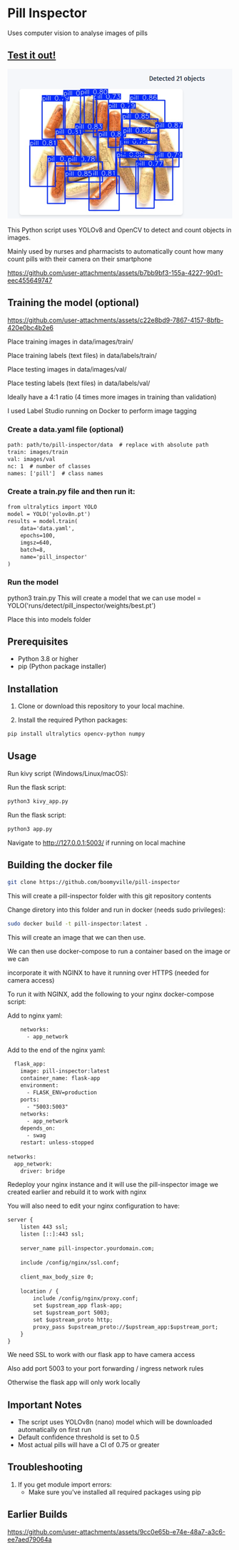 # Pill Inspector
Uses computer vision to analyse images of pills

## [Test it out!](https://pill-inspector.boomyville.duckdns.org)

![Demo](https://github.com/boomyville/pill-inspector/blob/main/demo/test.png?raw=true)

This Python script uses YOLOv8 and OpenCV to detect and count objects in images. 

Mainly used by nurses and pharmacists to automatically count how many count pills with their camera on their smartphone

https://github.com/user-attachments/assets/b7bb9bf3-155a-4227-90d1-eec455649747

## Training the model (optional)

https://github.com/user-attachments/assets/c22e8bd9-7867-4157-8bfb-420e0bc4b2e6

Place training images in data/images/train/

Place training labels (text files) in data/labels/train/

Place testing images in data/images/val/

Place testing labels (text files) in data/labels/val/

Ideally have a 4:1 ratio (4 times more images in training than validation)

I used Label Studio running on Docker to perform image tagging

### Create a data.yaml file (optional)

```
path: path/to/pill-inspector/data  # replace with absolute path
train: images/train
val: images/val
nc: 1  # number of classes
names: ['pill']  # class names
```
### Create a train.py file and then run it:
```
from ultralytics import YOLO
model = YOLO('yolov8n.pt')
results = model.train(
    data='data.yaml',
    epochs=100,
    imgsz=640,
    batch=8,
    name='pill_inspector'
)
```
### Run the model
python3 train.py
This will create a model that we can use
model = YOLO('runs/detect/pill_inspector/weights/best.pt')

Place this into models folder

## Prerequisites

- Python 3.8 or higher
- pip (Python package installer)

## Installation

1. Clone or download this repository to your local machine.

2. Install the required Python packages:
```bash
pip install ultralytics opencv-python numpy
```

## Usage
Run kivy script (Windows/Linux/macOS):

Run the flask script:
```bash
python3 kivy_app.py
```


Run the flask script:
```bash
python3 app.py
```
Navigate to http://127.0.0.1:5003/ if running on local machine

## Building the docker file
```bash
git clone https://github.com/boomyville/pill-inspector
```

This will create a pill-inspector folder with this git repository contents

Change diretory into this folder and run in docker (needs sudo privileges):

```bash
sudo docker build -t pill-inspector:latest . 
```

This will create an image that we can then use.

We can then use docker-compose to run a container based on the image or we can

incorporate it with NGINX to have it running over HTTPS (needed for camera access)

To run it with NGINX, add the following to your nginx docker-compose script:

Add to nginx yaml:
```
    networks:
      - app_network
```

Add to the end of the nginx yaml:
```
  flask_app:
    image: pill-inspector:latest
    container_name: flask-app
    environment:
      - FLASK_ENV=production
    ports:
      - "5003:5003"
    networks:
      - app_network
    depends_on:
      - swag
    restart: unless-stopped

networks:
  app_network:
    driver: bridge
```

Redeploy your nginx instance and it will use the pill-inspector image we created earlier and rebuild it to work with nginx

You will also need to edit your nginx configuration to have:

```
server {
    listen 443 ssl;
    listen [::]:443 ssl;

    server_name pill-inspector.yourdomain.com;

    include /config/nginx/ssl.conf;

    client_max_body_size 0;

    location / {
        include /config/nginx/proxy.conf;
        set $upstream_app flask-app;
        set $upstream_port 5003;
        set $upstream_proto http;
        proxy_pass $upstream_proto://$upstream_app:$upstream_port;
    }
}
```

We need SSL to work with our flask app to have camera access

Also add port 5003 to your port forwarding / ingress network rules 

Otherwise the flask app will only work locally 

## Important Notes

- The script uses YOLOv8n (nano) model which will be downloaded automatically on first run
- Default confidence threshold is set to 0.5
- Most actual pills will have a CI of 0.75 or greater

## Troubleshooting

1. If you get module import errors:
   - Make sure you've installed all required packages using pip

## Earlier Builds

https://github.com/user-attachments/assets/9cc0e65b-e74e-48a7-a3c6-ee7aed79064a
